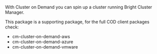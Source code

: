 With Cluster on Demand you can spin up a cluster running Bright Cluster Manager.

This package is a supporting package, for the full COD client packages check:
- cm-cluster-on-demand-aws
- cm-cluster-on-demand-azure
- cm-cluster-on-demand-vmware